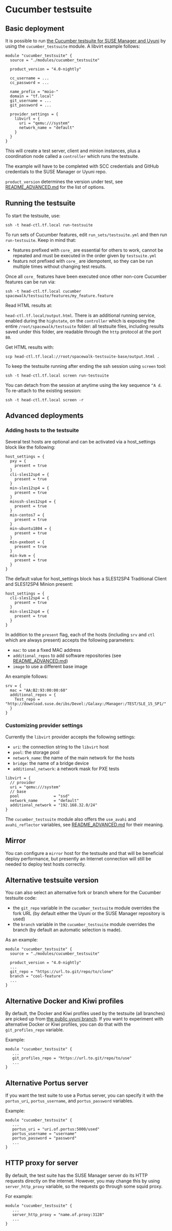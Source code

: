 # Cucumber testsuite

## Basic deployment

It is possible to run [the Cucumber testsuite for SUSE Manager and Uyuni](https://github.com/uyuni-project/uyuni/tree/master/testsuite) by using the `cucumber_testsuite` module. A libvirt example follows:

```hcl
module "cucumber_testsuite" {
  source = "./modules/cucumber_testsuite"

  product_version = "4.0-nightly"

  cc_username = ...
  cc_password = ...

  name_prefix = "moio-"
  domain = "tf.local"
  git_username = ...
  git_password = ...

  provider_settings = {
    libvirt = {
      uri = "qemu:///system"
      network_name = "default"
    }
  }
}
```

This will create a test server, client and minion instances, plus a coordination node called a `controller` which runs the testsuite.

The example will have to be completed with SCC credentials and GitHub credentials to the SUSE Manager or Uyuni repo.

`product_version` determines the version under test, see [README_ADVANCED.md](README_ADVANCED.md) for the list of options.

## Running the testsuite

To start the testsuite, use:

```
ssh -t head-ctl.tf.local run-testsuite
```

To run sets of Cucumber features, edit `run_sets/testsuite.yml` and then run `run-testsuite`. Keep in mind that:
 - features prefixed with `core_` are essential for others to work, cannot be repeated and must be executed in the order given by `testsuite.yml`
 - featurs not prefixed with `core_` are idempotent, so they can be run multiple times without changing test results.

Once all `core_` features have been executed once other non-core Cucumber features can be run via:
```
ssh -t head-ctl.tf.local cucumber spacewalk/testsuite/features/my_feature.feature
```

Read HTML results at:

 `head-ctl.tf.local/output.html`. There is an additional running service, enabled during the `highstate`, on the `controller` which is exposing the entire `/root/spacewalk/testsuite` folder: all testsuite files, including results saved under this folder, are readable through the `http` protocol at the port `80`.

Get HTML results with:
```
scp head-ctl.tf.local://root/spacewalk-testsuite-base/output.html .
```

To keep the testsuite running after ending the ssh session using `screen` tool:
```
ssh -t head-ctl.tf.local screen run-testsuite
```

You can detach from the session at anytime using the key sequence `^A d`. To re-attach to the existing session:
```
ssh -t head-ctl.tf.local screen -r
```

## Advanced deployments

### Adding hosts to the testsuite

Several test hosts are optional and can be activated via a host_settings block like the following:

```hcl
host_settings = {
  pxy = {
    present = true
  }
  cli-sles12sp4 = {
    present = true
  }
  min-sles12sp4 = {
    present = true
  }
  minssh-sles12sp4 = {
    present = true
  }
  min-centos7 = {
    present = true
  }
  min-ubuntu1804 = {
    present = true
  }
  min-pxeboot = {
    present = true
  }
  min-kvm = {
    present = true
  }
}
```

The default value for host_settings block has a SLES12SP4 Traditional Client and SLES12SP4 Minion present:

```hcl
host_settings = {
  cli-sles12sp4 = {
    present = true
  }
  min-sles12sp4 = {
    present = true
  }
}
```

In addition to the `present` flag, each of the hosts (including `srv` and `ctl` which are always present) accepts the following parameters:
 - `mac`: to use a fixed MAC address
 - `additional_repos` to add software repositories (see [README_ADVANCED.md](README_ADVANCED.md))
 - `image` to use a different base image

An example follows:

```hcl
srv = {
  mac = "AA:B2:93:00:00:60"
  additional_repos = {
    Test_repo = "http://download.suse.de/ibs/Devel:/Galaxy:/Manager:/TEST/SLE_15_SP1/"
  }
}
````

### Customizing provider settings

Currently the `libvirt` provider accepts the following settings:

 - `uri`: the connection string to the `libvirt` host
 - `pool`: the storage pool
 - `network_name`: the name of the main network for the hosts
 - `bridge`: the name of a bridge device
 - `additional_network`: a network mask for PXE tests

```hcl
libvirt = {
  // provider
  uri = "qemu:///system"
  // base
  pool               = "ssd"
  network_name       = "default"
  additional_network = "192.168.32.0/24"
}
```

The `cucumber_testsuite` module also offers the `use_avahi` and `avahi_reflector` variables, see [README_ADVANCED.md](README_ADVANCED.md) for their meaning.

## Mirror

You can configure a `mirror` host for the testsuite and that will be beneficial deploy performance, but presently an Internet connection will still be needed to deploy test hosts correctly.

## Alternative testsuite version

You can also select an alternative fork or branch where for the Cucumber testsuite code:
 - the `git_repo` variable in the `cucumber_testsuite` module overrides the fork URL (by default either the Uyuni or the SUSE Manager repository is used)
 - the `branch` variable in the `cucumber_testsuite` module overrides the branch (by default an automatic selection is made).

As an example:

```hcl
module "cucumber_testsuite" {
  source = "./modules/cucumber_testsuite"

  product_version = "4.0-nightly"
  ...
  git_repo = "https://url.to.git/repo/to/clone"
  branch = "cool-feature"
  ...
}
```

## Alternative Docker and Kiwi profiles

By default, the Docker and Kiwi profiles used by the testsuite (all branches) are picked up from [the public uyuni branch](https://github.com/uyuni-project/uyuni/tree/master/testsuite/features/profiles). If you want to experiment with alternative Docker or Kiwi profiles, you can do that with the `git_profiles_repo` variable.

Example:

```hcl
module "cucumber_testsuite" {
   ...
   git_profiles_repo = "https://url.to.git/repo/to/use"
   ...
}
```

## Alternative Portus server

If you want the test suite to use a Portus server, you can specify it with the `portus_uri`, `portus_username`, and `portus_password` variables.

Example:

```hcl
module "cucumber_testsuite" {
   ...
   portus_uri = "uri.of.portus:5000/used"
   portus_username = "username"
   portus_password = "password"
   ...
}
```

## HTTP proxy for server

By default, the test suite has the SUSE Manager server do its HTTP requests directly on the internet. However, you may change this by using `server_http_proxy` variable, so the requests go through some squid proxy.

For example:

```hcl
module "cucumber_testsuite" {
   ...
   server_http_proxy = "name.of.proxy:3128"
   ...
}
```
